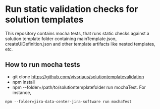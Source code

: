 # Run static validation checks for solution templates

This repository contains mocha tests, that runs static checks against a solution template folder containing mainTemplate.json, createUiDefinition.json and other template artifacts like nested templates, etc.

## How to run mocha tests

- git clone https://github.com/vivsriaus/solutiontemplatevalidation
- npm install
- npm --folder=/path/to/solutiontemplatefolder run mochaTest. For instance,
```
npm --folder=jira-data-center-jira-software run mochaTest
```